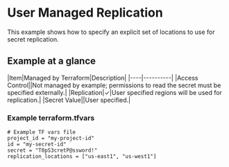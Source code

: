 # User Managed Replication

This example shows how to specify an explicit set of locations to use for secret
replication.

## Example at a glance

|Item|Managed by Terraform|Description|
|----|----------|
|Access Control||Not managed by example; permissions to read the secret must be specified externally.|
|Replication|&check;|User specified regions will be  used for replication.|
|Secret Value||User specified.|

<!-- spell-checker: disable -->
### Example terraform.tfvars

```properties
# Example TF vars file
project_id = "my-project-id"
id = "my-secret-id"
secret = "T0pS3cretP@ssword!"
replication_locations = ["us-east1", "us-west1"]
```
